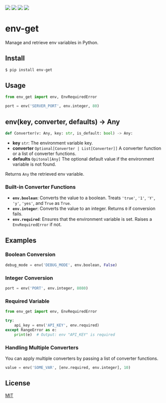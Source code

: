 [![](https://github.com/kaelzhang/python-env-get/actions/workflows/python.yml/badge.svg)](https://github.com/kaelzhang/python-env-get/actions/workflows/python.yml)
[![](https://codecov.io/gh/kaelzhang/python-env-get/branch/master/graph/badge.svg)](https://codecov.io/gh/kaelzhang/python-env-get)
[![](https://img.shields.io/pypi/v/env-get.svg)](https://pypi.org/project/env-get/)
[![](https://img.shields.io/pypi/l/env-get.svg)](https://github.com/kaelzhang/python-env-get)

<!-- [![Conda version](https://img.shields.io/conda/vn/conda-forge/env-get)](https://anaconda.org/conda-forge/env-get) -->

# env-get

Manage and retrieve env variables in Python.

## Install

```sh
$ pip install env-get
```

## Usage

```py
from env_get import env, EnvRequiredError

port = env('SERVER_PORT', env.integer, 80)
```

## env(key, converter, defaults) -> Any

```py
def Converter(v: Any, key: str, is_default: bool) -> Any:
```

- **key** `str`: The environment variable key.
- **converter** `Optional[Converter | List[Converter]]` A converter function or a list of converter functions.
- **defaults** `Opitonal[Any]` The optional default value if the environment variable is not found.

Returns `Any` the retrieved env variable.

### Built-in Converter Functions

- **`env.boolean`**: Converts the value to a boolean. Treats `'true'`, `'1'`, `'Y'`, `'y'`, `'yes'`, and `True` as `True`.
- **`env.integer`**: Converts the value to an integer. Returns `0` if conversion fails.
- **`env.required`**: Ensures that the environment variable is set. Raises a `EnvRequiredError` if not.

## Examples

### Boolean Conversion

```py
debug_mode = env('DEBUG_MODE', env.boolean, False)
```

### Integer Conversion

```py
port = env('PORT', env.integer, 8080)
```

### Required Variable

```py
from env_get import env, EnvRequiredError

try:
    api_key = env('API_KEY', env.required)
except RangeError as e:
    print(e)  # Output: env "API_KEY" is required
```

### Handling Multiple Converters

You can apply multiple converters by passing a list of converter functions.

```py
value = env('SOME_VAR', [env.required, env.integer], 10)
```

## License

[MIT](LICENSE)
